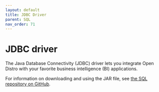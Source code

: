 ```yaml
---
layout: default
title: JDBC Driver
parent: SQL
nav_order: 71
---
```


# JDBC driver

The Java Database Connectivity (JDBC) driver lets you integrate Open Distro with your favorite business intelligence (BI) applications.

For information on downloading and using the JAR file, see [the SQL repository on GitHub](https://github.com/opendistro-for-elasticsearch/sql/tree/master/sql-jdbc).
